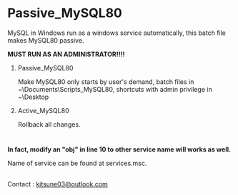 # Passive_MySQL80

MySQL in Windows run as a windows service automatically, this batch file makes MySQL80 passive.

**MUST RUN AS AN ADMINISTRATOR!!!!**

1. Passive_MySQL80
   
    Make MySQL80 only starts by user's demand, batch files in ~\Documents\Scripts_MySQL80, shortcuts with admin privilege in ~\Desktop

2. Active_MySQL80

    Rollback all changes.
   
#

**In fact, modify an "obj" in line 10 to other service name will works as well.**

Name of service can be found at services.msc.
##
Contact : kitsune03@outlook.com

